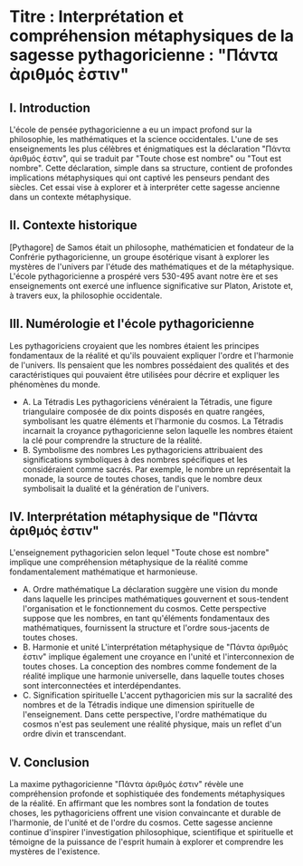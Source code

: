 # Titre : Interprétation et compréhension métaphysiques de la sagesse pythagoricienne : "Πάντα ἀριθμός ἐστιν"

## I. Introduction

L'école de pensée pythagoricienne a eu un impact profond sur la philosophie, les mathématiques et la science occidentales. L'une de ses enseignements les plus célèbres et énigmatiques est la déclaration "Πάντα ἀριθμός ἐστιν", qui se traduit par "Toute chose est nombre" ou "Tout est nombre". Cette déclaration, simple dans sa structure, contient de profondes implications métaphysiques qui ont captivé les penseurs pendant des siècles. Cet essai vise à explorer et à interpréter cette sagesse ancienne dans un contexte métaphysique.

## II. Contexte historique

[Pythagore] de Samos était un philosophe, mathématicien et fondateur de la Confrérie pythagoricienne, un groupe ésotérique visant à explorer les mystères de l'univers par l'étude des mathématiques et de la métaphysique. L'école pythagoricienne a prospéré vers 530-495 avant notre ère et ses enseignements ont exercé une influence significative sur Platon, Aristote et, à travers eux, la philosophie occidentale.

## III. Numérologie et l'école pythagoricienne

Les pythagoriciens croyaient que les nombres étaient les principes fondamentaux de la réalité et qu'ils pouvaient expliquer l'ordre et l'harmonie de l'univers. Ils pensaient que les nombres possédaient des qualités et des caractéristiques qui pouvaient être utilisées pour décrire et expliquer les phénomènes du monde.

- A. La Tétradis
    Les pythagoriciens vénéraient la Tétradis, une figure triangulaire composée de dix points disposés en quatre rangées, symbolisant les quatre éléments et l'harmonie du cosmos. La Tétradis incarnait la croyance pythagoricienne selon laquelle les nombres étaient la clé pour comprendre la structure de la réalité.
- B. Symbolisme des nombres
    Les pythagoriciens attribuaient des significations symboliques à des nombres spécifiques et les considéraient comme sacrés. Par exemple, le nombre un représentait la monade, la source de toutes choses, tandis que le nombre deux symbolisait la dualité et la génération de l'univers.

## IV. Interprétation métaphysique de "Πάντα ἀριθμός ἐστιν"

L'enseignement pythagoricien selon lequel "Toute chose est nombre" implique une compréhension métaphysique de la réalité comme fondamentalement mathématique et harmonieuse.
- A. Ordre mathématique
    La déclaration suggère une vision du monde dans laquelle les principes mathématiques gouvernent et sous-tendent l'organisation et le fonctionnement du cosmos. Cette perspective suppose que les nombres, en tant qu'éléments fondamentaux des mathématiques, fournissent la structure et l'ordre sous-jacents de toutes choses.
- B. Harmonie et unité
    L'interprétation métaphysique de "Πάντα ἀριθμός ἐστιν" implique également une croyance en l'unité et l'interconnexion de toutes choses. La conception des nombres comme fondement de la réalité implique une harmonie universelle, dans laquelle toutes choses sont interconnectées et interdépendantes.
- C. Signification spirituelle
    L'accent pythagoricien mis sur la sacralité des nombres et de la Tétradis indique une dimension spirituelle de l'enseignement. Dans cette perspective, l'ordre mathématique du cosmos n'est pas seulement une réalité physique, mais un reflet d'un ordre divin et transcendant.

## V. Conclusion

La maxime pythagoricienne "Πάντα ἀριθμός ἐστιν" révèle une compréhension profonde et sophistiquée des fondements métaphysiques de la réalité. En affirmant que les nombres sont la fondation de toutes choses, les pythagoriciens offrent une vision convaincante et durable de l'harmonie, de l'unité et de l'ordre du cosmos. Cette sagesse ancienne continue d'inspirer l'investigation philosophique, scientifique et spirituelle et témoigne de la puissance de l'esprit humain à explorer et comprendre les mystères de l'existence.